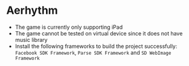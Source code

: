 Aerhythm
========

- The game is currently only supporting iPad 
- The game cannot be tested on virtual device since it does not have music library
- Install the following frameworks to build the project successfully: ```Facebook SDK Framework```, ```Parse SDK Framework``` and ```SD WebImage Framework```
